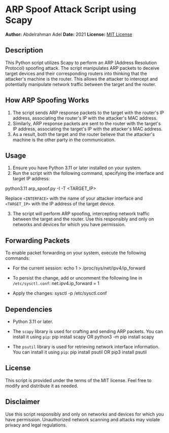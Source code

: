 # ARP Spoof Attack Script using Scapy

**Author:** Abdelrahman Adel
**Date:** 2021
**License:** [MIT License](LICENSE)

## Description

This Python script utilizes Scapy to perform an ARP (Address Resolution Protocol) spoofing attack. The script manipulates ARP packets to deceive target devices and their corresponding routers into thinking that the attacker's machine is the router. This allows the attacker to intercept and potentially manipulate network traffic between the target and the router.

## How ARP Spoofing Works

1. The script sends ARP response packets to the target with the router's IP address, associating the router's IP with the attacker's MAC address.
2. Similarly, ARP response packets are sent to the router with the target's IP address, associating the target's IP with the attacker's MAC address.
3. As a result, both the target and the router believe that the attacker's machine is the other party in the communication.

## Usage

1. Ensure you have Python 3.11 or later installed on your system.
2. Run the script with the following command, specifying the interface and target IP address:

python3.11 arp_spoof.py -I <INTERFACE> -T <TARGET_IP>

Replace `<INTERFACE>` with the name of your attacker interface and `<TARGET_IP>` with the IP address of the target device.

3. The script will perform ARP spoofing, intercepting network traffic between the target and the router. Use this responsibly and only on networks and devices for which you have permission.

## Forwarding Packets

To enable packet forwarding on your system, execute the following commands:

- For the current session:
  echo 1 > /proc/sys/net/ipv4/ip_forward
  
- To persist the change, add or uncomment the following line in `/etc/sysctl.conf`:
  net.ipv4.ip_forward = 1

- Apply the changes:
  sysctl -p /etc/sysctl.conf

## Dependencies

- Python 3.11 or later.
- The `scapy` library is used for crafting and sending ARP packets. You can install it using `pip`:
  pip install scapy OR python3 -m pip install scapy 

- The `psutil` library is used for retrieving network interface information. You can install it using `pip`:
  pip install psutil OR pip3 install psutil


## License

This script is provided under the terms of the MIT license. Feel free to modify and distribute it as needed.

## Disclaimer

Use this script responsibly and only on networks and devices for which you have permission. Unauthorized network scanning and attacks may violate privacy and legal regulations.





